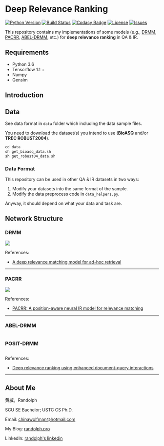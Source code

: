 # Deep Relevance Ranking

[![Python Version](https://img.shields.io/badge/language-python3.6-blue.svg)](https://www.python.org/downloads/) [![Build Status](https://travis-ci.org/RandolphVI/Deep-Relevance-Ranking.svg?branch=master)](https://travis-ci.org/RandolphVI/Deep-Relevance-Ranking) [![Codacy Badge](https://api.codacy.com/project/badge/Grade/c45aac301b244316830b00b9b0985e3e)](https://www.codacy.com/app/chinawolfman/Deep-Relevance-Ranking?utm_source=github.com&amp;utm_medium=referral&amp;utm_content=RandolphVI/Deep-Relevance-Ranking&amp;utm_campaign=Badge_Grade) [![License](https://img.shields.io/github/license/RandolphVI/Deep-Relevance-Ranking.svg)](https://www.apache.org/licenses/LICENSE-2.0) [![Issues](https://img.shields.io/github/issues/RandolphVI/Deep-Relevance-Ranking.svg)](https://github.com/RandolphVI/Deep-Relevance-Ranking/issues)

This repository contains my implementations of some models (e.g., [DRMM](https://arxiv.org/pdf/1711.08611.pdf), [PACRR](https://arxiv.org/pdf/1704.03940.pdf), [ABEL-DRMM](https://arxiv.org/pdf/1809.01682.pdf), etc.) for **deep relevance ranking** in QA & IR.

## Requirements

- Python 3.6
- Tensorflow 1.1 +
- Numpy
- Gensim

## Introduction



## Data

See data format in `data` folder which including the data sample files.

You need to download the dataset(s) you intend to use (**BioASQ** and/or **TREC ROBUST2004**).

```C
cd data
sh get_bioasq_data.sh
sh get_robust04_data.sh
```

### Data Format

This repository can be used in other QA & IR datasets in two ways:
1. Modify your datasets into the same format of the sample.
2. Modify the data preprocess code in `data_helpers.py`.

Anyway, it should depend on what your data and task are.

## Network Structure

### DRMM

![](https://farm8.staticflickr.com/7866/32302266427_0fd25d1d7b_o.png)

References:

- [A deep relevance matching model for ad-hoc retrieval](https://arxiv.org/pdf/1711.08611.pdf)

---

### PACRR

![](https://farm8.staticflickr.com/7839/47244754851_6f419f950f_o.png)

References:

- [PACRR: A position-aware neural IR model for relevance matching](https://arxiv.org/pdf/1704.03940.pdf)

---

### ABEL-DRMM

![]()

### POSIT-DRMM

![]()

References:

- [Deep relevance ranking using enhanced document-query interactions](https://arxiv.org/pdf/1809.01682.pdf)

---


## About Me

黄威，Randolph

SCU SE Bachelor; USTC CS Ph.D.

Email: chinawolfman@hotmail.com

My Blog: [randolph.pro](http://randolph.pro)

LinkedIn: [randolph's linkedin](https://www.linkedin.com/in/randolph-%E9%BB%84%E5%A8%81/)
